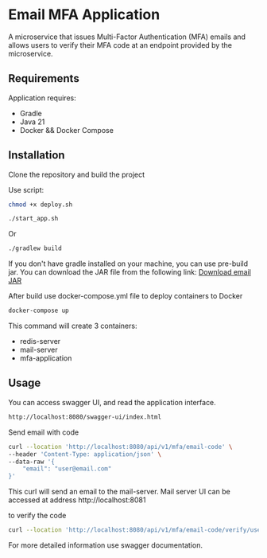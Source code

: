 # Email MFA Application

A microservice that issues Multi-Factor Authentication (MFA) emails and allows users to verify their
MFA code at an endpoint provided by the microservice.

## Requirements

Application requires:

- Gradle
- Java 21
- Docker && Docker Compose

## Installation

Clone the repository and build the project

Use script:

```sh
chmod +x deploy.sh

./start_app.sh
```

Or

```sh
./gradlew build
```

If you don't have gradle installed on your machine, you can use pre-build jar.
You can download the JAR file from the following link:
[Download email JAR](https://github-registry-files.githubusercontent.com/896576988/480bd680-b0d6-11ef-96b9-29c836503b9c?X-Amz-Algorithm=AWS4-HMAC-SHA256&X-Amz-Credential=AKIAVCODYLSA53PQK4ZA%2F20241202%2Fus-east-1%2Fs3%2Faws4_request&X-Amz-Date=20241202T150028Z&X-Amz-Expires=300&X-Amz-Signature=d07d6bf004bd634b891c95b0ac9b17865acfa7affbeb0dc22901f396ebc12283&X-Amz-SignedHeaders=host&response-content-disposition=filename%3Demail-0.0.1-20241202.145256-1-plain.jar&response-content-type=application%2Foctet-stream)

After build use docker-compose.yml file to deploy containers to Docker

```sh
docker-compose up
```

This command will create 3 containers:

- redis-server
- mail-server
- mfa-application

## Usage

You can access swagger UI, and read the application interface.

```sh
http://localhost:8080/swagger-ui/index.html
```

Send email with code

```sh
curl --location 'http://localhost:8080/api/v1/mfa/email-code' \
--header 'Content-Type: application/json' \
--data-raw '{
    "email": "user@email.com"
}'
```

This curl will send an email to the mail-server.
Mail server UI can be accessed at address http://localhost:8081

to verify the code

```sh
curl --location 'http://localhost:8080/api/v1/mfa/email-code/verify/user@mail.com/689781'
```

For more detailed information use swagger documentation.


